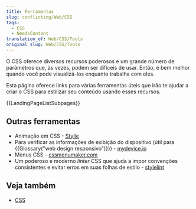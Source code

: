 ```yaml
---
title: Ferramentas
slug: conflicting/Web/CSS
tags:
  - CSS
  - NeedsContent
translation_of: Web/CSS/Tools
original_slug: Web/CSS/Tools
---
```


O CSS oferece diversos recursos poderosos e um grande número de parâmetros que, às vezes, podem ser difíceis de usar. Então, é bem melhor quando você pode visualizá-los enquanto trabalha com eles.

Esta página oferece links para várias ferramentas úteis que irão te ajudar a criar o CSS para estilizar seu conteúdo usando esses recursos.

{{LandingPageListSubpages}}

## Outras ferramentas

- Animação em CSS - [Stylie](http://jeremyckahn.github.io/stylie/)
- Para verificar as informações de exibição do dispositivo (útil para {{Glossary("web design responsivo")}}) - [mydevice.io](http://mydevice.io/)
- Menus CSS - [cssmenumaker.com](http://cssmenumaker.com/)
- Um poderoso e moderno _linter_ CSS que ajuda a impor convenções consistentes e evitar erros em suas folhas de estilo - [stylelint](https://stylelint.io/)

## Veja também

- [CSS](/pt-BR/docs/Web/CSS)
